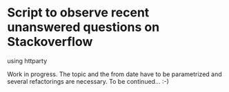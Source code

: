 # Script to observe recent unanswered questions on Stackoverflow

using httparty

Work in progress.
The topic and the from date have to be parametrized and several refactorings are necessary.
To be continued... :-)